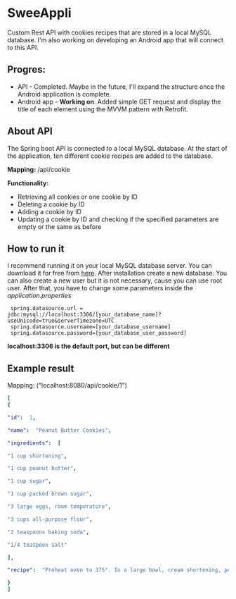 # SweeAppli
Custom Rest API with cookies recipes that are stored in a local MySQL database. I'm also working on developing an Android app that will connect to this API.

## Progres:
- API - Completed. Maybe in the future, I'll expand the structure once the Android application is complete.
- Android app - **Working on**. Added simple GET request and display the title of each element using the MVVM pattern with Retrofit.

## About API

The Spring boot API is connected to a local MySQL database. At the start of the application, ten different cookie recipes are added to the database.

**Mapping:** /api/cookie

**Functionality:**
- Retrieving all cookies or one cookie by ID
- Deleting a cookie by ID
- Adding a cookie by ID
- Updating a cookie by ID and checking if the specified parameters are empty or the same as before

## How to run it
I recommend running it on your local MySQL database server. You can download it for free from [here](https://dev.mysql.com/downloads/workbench/).
After installation create a new database.
You can also create a new user but it is not necessary, cause you can use root user.
After that, you have to change some parameters inside the *application.properties*

```
 spring.datasource.url = jdbc:mysql://localhost:3306/[your_database_name]?useUnicode=true&serverTimezone=UTC
 spring.datasource.username=[your_database_username]
 spring.datasource.password=[your_database_user_password]
```
**localhost:3306 is the default port, but can be different**

## Example result

Mapping: ("localhost:8080/api/cookie/1")
```yaml
[
{

"id":  1,

"name":  "Peanut Butter Cookies",

"ingredients":  [

"1 cup shortening",

"1 cup peanut butter",

"1 cup sugar",

"1 cup packed brown sugar",

"3 large eggs, room temperature",

"3 cups all-purpose flour",

"2 teaspoons baking soda",

"1/4 teaspoon salt"

],

"recipe":  "Preheat oven to 375°. In a large bowl, cream shortening, peanut butter and sugars until light and fluffy, 5-7 minutes. Add eggs, 1 at a time, beating well after each addition. Combine flour, baking soda and salt; add to creamed mixture and mix well.\n Roll into 1-1/2-in. balls. Place 3 in. apart on ungreased baking sheets. Flatten with a fork or meat mallet if desired. Bake 10-15 minutes. Remove to wire racks to cool."

}
]
```
